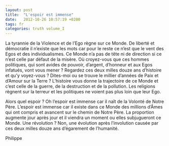 ```yaml
---
layout: post
title:  "L'espoir est immense"
date:   2012-10-26 10:57:19 +0200
tags: fr
categories: truth volume_I
---
```

La tyrannie de la Violence et de l’Ego règne sur ce Monde. De liberté et démocratie il n’existe que les mots car pour le reste ce n’est que le vent des Egos et des individualismes. Ce Monde n’a pas de tête ni de direction si ce n’est celle par défaut de la misère. Où croyez-vous que ces hommes politiques, qui sont avides de pouvoir, d’argent, d’honneur et aux Egos infatués, vont vous mener ? Regardez ces deux milles douze ans d’histoire et qu’y voyez-vous ? Dites-moi ou se trouve le millier d’années de Paix et d’Amour sur la Terre ? L’histoire vous donne la trajectoire de ce Monde et c’est celle de la guerre, de la destruction et de la pollution. Les religions règnent sur la terreur et les politiques ne voient pas plus loin que leur Ego.

Alors quel espoir ? Oh l’espoir est immense car il naît de la Volonté de Notre Père. L’espoir est immense car il existe dans ce Monde des millions d’Âmes qui ont compris et avancent sur le chemin de Notre Père. La proportion augmente jour après jour et il viendra un moment ou elles subjugueront ce Monde. Une révolution ? Non, une évolution après l’involution causée par ces deux milles douze ans d’égarement de l’humanité.

Philippe


<!-- 
Ce(tte) œuvre est mise à disposition selon les termes de la Licence Creative Commons Attribution - Pas d’Utilisation Commerciale 4.0 International.
-->
